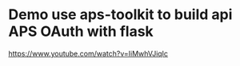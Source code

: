 # Demo use aps-toolkit to build api APS OAuth with flask

https://www.youtube.com/watch?v=IiMwhVJiqIc